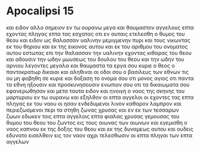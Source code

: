 # Apocalipsi 15
και ειδον αλλο σημειον εν τω ουρανω μεγα και θαυμαστον αγγελους επτα εχοντας πληγας επτα τας εσχατας οτι εν αυταις ετελεσθη ο θυμος του θεου
και ειδον ως θαλασσαν υαλινην μεμιγμενην πυρι και τους νικωντας εκ του θηριου και εκ της εικονος αυτου και εκ του αριθμου του ονοματος αυτου εστωτας επι την θαλασσαν την υαλινην εχοντας κιθαρας του θεου
και αδουσιν την ωδην μωυσεως του δουλου του θεου και την ωδην του αρνιου λεγοντες μεγαλα και θαυμαστα τα εργα σου κυριε ο θεος ο παντοκρατωρ δικαιαι και αληθιναι αι οδοι σου ο βασιλευς των εθνων
τις ου μη φοβηθη σε κυριε και δοξαση το ονομα σου οτι μονος αγιος οτι παντα τα εθνη ηξουσιν και προσκυνησουσιν ενωπιον σου οτι τα δικαιωματα σου εφανερωθησαν
και μετα ταυτα ειδον και ηνοιγη ο ναος της σκηνης του μαρτυριου εν τω ουρανω 
και εξηλθον οι επτα αγγελοι οι εχοντες τας επτα πληγας εκ του ναου οι ησαν ενδεδυμενοι λινον καθαρον λαμπρον και περιεζωσμενοι περι τα στηθη ζωνας χρυσας
και εν εκ των τεσσαρων ζωων εδωκεν τοις επτα αγγελοις επτα φιαλας χρυσας γεμουσας του θυμου του θεου του ζωντος εις τους αιωνας των αιωνων
και εγεμισθη ο ναος καπνου εκ της δοξης του θεου και εκ της δυναμεως αυτου και ουδεις εδυνατο εισελθειν εις τον ναον αχρι τελεσθωσιν αι επτα πληγαι των επτα αγγελων
